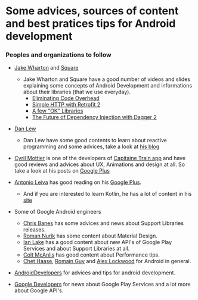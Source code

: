 # Some advices, sources of content and best pratices tips for Android development

### Peoples and organizations to follow

- [Jake Wharton](https://plus.google.com/+JakeWharton/posts) and [Square](http://square.github.io/)
  - Jake Wharton and Square have a good number of videos and slides explaining some concepts of Android Development and informations about their libraries (that we use everyday).
    - [Eliminating Code Overhead](http://www.youtube.com/watch?v=b6zKBZcg5fk)
    - [Simple HTTP with Retrofit 2](http://www.youtube.com/watch?v=KIAoQbAu3eA)
    - [A few "OK" Libraries](http://www.youtube.com/watch?v=WvyScM_S88c)
    - [The Future of Dependency Injection with Dagger 2](https://www.parleys.com/tutorial/the-future-dependency-injection-dagger-2)

- [Dan Lew](https://github.com/dlew)
  - Dan Lew have some good contents to learn about reactive programming and some advices, take a look at [his blog](http://blog.danlew.net/)

- [Cyril Mottier](http://cyrilmottier.com/) is one of the developers of [Capitaine Train app](https://play.google.com/store/apps/details?id=com.capitainetrain.android) and have good reviews and advices about UX, Animations and design at all. So take a look at his posts on [Google Plus](https://plus.google.com/+CyrilMottier/posts)

- [Antonio Leiva](http://antonioleiva.com/) has good reading on his [Google Plus](https://plus.google.com/+AntonioLeivaGordillo/posts).
  - And if you are interested to learn Kotlin, he has a lot of content in his [site](http://antonioleiva.com/kotlin/) 
- Some of Google Android engineers
  - [Chris Banes](https://plus.google.com/+ChrisBanes) has some advices and news about Support Libraries releases.
  - [Roman Nurik](https://plus.google.com/+RomanNurik/posts) has some content about Material Design.
  - [Ian Lake](https://plus.google.com/+IanLake/posts) has a good content about new API's of Google Play Services and about Support Libraries at all.
  - [Colt McAnlis](https://plus.google.com/+ColtMcAnlis/posts) has good content about Performance tips.
  - [Chet Haase](https://plus.google.com/+ChetHaase/posts), [Romain Guy](https://plus.google.com/+RomainGuy/posts) and [Alex Lockwood](https://plus.google.com/+AlexLockwood/posts) for Android in general.

- [AndroidDevelopers](https://plus.google.com/+AndroidDevelopers/posts) for advices and tips for android development.

- [Google Developers](https://plus.google.com/u/0/+GoogleDevelopers/posts) for news about Google Play Services and a lot more about Google API's.
